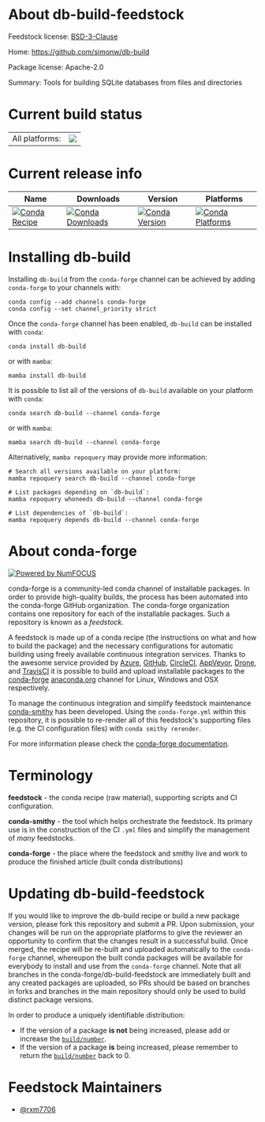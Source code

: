About db-build-feedstock
========================

Feedstock license: [BSD-3-Clause](https://github.com/conda-forge/db-build-feedstock/blob/main/LICENSE.txt)

Home: https://github.com/simonw/db-build

Package license: Apache-2.0

Summary: Tools for building SQLite databases from files and directories

Current build status
====================


<table><tr><td>All platforms:</td>
    <td>
      <a href="https://dev.azure.com/conda-forge/feedstock-builds/_build/latest?definitionId=21632&branchName=main">
        <img src="https://dev.azure.com/conda-forge/feedstock-builds/_apis/build/status/db-build-feedstock?branchName=main">
      </a>
    </td>
  </tr>
</table>

Current release info
====================

| Name | Downloads | Version | Platforms |
| --- | --- | --- | --- |
| [![Conda Recipe](https://img.shields.io/badge/recipe-db--build-green.svg)](https://anaconda.org/conda-forge/db-build) | [![Conda Downloads](https://img.shields.io/conda/dn/conda-forge/db-build.svg)](https://anaconda.org/conda-forge/db-build) | [![Conda Version](https://img.shields.io/conda/vn/conda-forge/db-build.svg)](https://anaconda.org/conda-forge/db-build) | [![Conda Platforms](https://img.shields.io/conda/pn/conda-forge/db-build.svg)](https://anaconda.org/conda-forge/db-build) |

Installing db-build
===================

Installing `db-build` from the `conda-forge` channel can be achieved by adding `conda-forge` to your channels with:

```
conda config --add channels conda-forge
conda config --set channel_priority strict
```

Once the `conda-forge` channel has been enabled, `db-build` can be installed with `conda`:

```
conda install db-build
```

or with `mamba`:

```
mamba install db-build
```

It is possible to list all of the versions of `db-build` available on your platform with `conda`:

```
conda search db-build --channel conda-forge
```

or with `mamba`:

```
mamba search db-build --channel conda-forge
```

Alternatively, `mamba repoquery` may provide more information:

```
# Search all versions available on your platform:
mamba repoquery search db-build --channel conda-forge

# List packages depending on `db-build`:
mamba repoquery whoneeds db-build --channel conda-forge

# List dependencies of `db-build`:
mamba repoquery depends db-build --channel conda-forge
```


About conda-forge
=================

[![Powered by
NumFOCUS](https://img.shields.io/badge/powered%20by-NumFOCUS-orange.svg?style=flat&colorA=E1523D&colorB=007D8A)](https://numfocus.org)

conda-forge is a community-led conda channel of installable packages.
In order to provide high-quality builds, the process has been automated into the
conda-forge GitHub organization. The conda-forge organization contains one repository
for each of the installable packages. Such a repository is known as a *feedstock*.

A feedstock is made up of a conda recipe (the instructions on what and how to build
the package) and the necessary configurations for automatic building using freely
available continuous integration services. Thanks to the awesome service provided by
[Azure](https://azure.microsoft.com/en-us/services/devops/), [GitHub](https://github.com/),
[CircleCI](https://circleci.com/), [AppVeyor](https://www.appveyor.com/),
[Drone](https://cloud.drone.io/welcome), and [TravisCI](https://travis-ci.com/)
it is possible to build and upload installable packages to the
[conda-forge](https://anaconda.org/conda-forge) [anaconda.org](https://anaconda.org/)
channel for Linux, Windows and OSX respectively.

To manage the continuous integration and simplify feedstock maintenance
[conda-smithy](https://github.com/conda-forge/conda-smithy) has been developed.
Using the ``conda-forge.yml`` within this repository, it is possible to re-render all of
this feedstock's supporting files (e.g. the CI configuration files) with ``conda smithy rerender``.

For more information please check the [conda-forge documentation](https://conda-forge.org/docs/).

Terminology
===========

**feedstock** - the conda recipe (raw material), supporting scripts and CI configuration.

**conda-smithy** - the tool which helps orchestrate the feedstock.
                   Its primary use is in the construction of the CI ``.yml`` files
                   and simplify the management of *many* feedstocks.

**conda-forge** - the place where the feedstock and smithy live and work to
                  produce the finished article (built conda distributions)


Updating db-build-feedstock
===========================

If you would like to improve the db-build recipe or build a new
package version, please fork this repository and submit a PR. Upon submission,
your changes will be run on the appropriate platforms to give the reviewer an
opportunity to confirm that the changes result in a successful build. Once
merged, the recipe will be re-built and uploaded automatically to the
`conda-forge` channel, whereupon the built conda packages will be available for
everybody to install and use from the `conda-forge` channel.
Note that all branches in the conda-forge/db-build-feedstock are
immediately built and any created packages are uploaded, so PRs should be based
on branches in forks and branches in the main repository should only be used to
build distinct package versions.

In order to produce a uniquely identifiable distribution:
 * If the version of a package **is not** being increased, please add or increase
   the [``build/number``](https://docs.conda.io/projects/conda-build/en/latest/resources/define-metadata.html#build-number-and-string).
 * If the version of a package **is** being increased, please remember to return
   the [``build/number``](https://docs.conda.io/projects/conda-build/en/latest/resources/define-metadata.html#build-number-and-string)
   back to 0.

Feedstock Maintainers
=====================

* [@rxm7706](https://github.com/rxm7706/)

